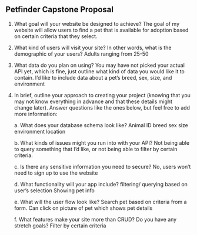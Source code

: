 ## Petfinder Capstone Proposal

1. What goal will your website be designed to achieve? 
	The goal of my website will allow users to find a pet that is available for 		adoption based on certain criteria that they select. 

2. What kind of users will visit your site? In other words, what is the demographic of your users? 
	Adults ranging from 25-50


3. What data do you plan on using? You may have not picked your actual API yet, which is fine, just outline what kind of data you would like it to contain. 
	I’d like to include data about a pet’s breed, sex, size, and environment 


4. In brief, outline your approach to creating your project (knowing that you may not know everything in advance and that these details might change later). 
Answer questions like the ones below, but feel free to add more information: 

	a. What does your database schema look like? 
		Animal ID 
		breed 
		sex 
		size 
		environment 
		location 

	b. What kinds of issues might you run into with your API? 
		Not being able to query something that I’d like, or not being able to filter 		by certain criteria. 


	c. Is there any sensitive information you need to secure? 
		No, users won’t need to sign up to use the website 


	d. What functionality will your app include? 
		filtering/ querying based on user’s selection 
		Showing pet info 
		

	e. What will the user flow look like?
		Search pet based on criteria from a form. 
		Can click on picture of pet which shows pet details 


	f. What features make your site more than CRUD? Do you have any stretch 	goals?
		Filter by certain criteria 